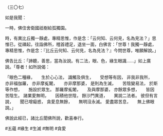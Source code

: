 （三〇七）

如是我聞：

一時，佛住舍衛國祇樹給孤獨園。

時，有異比丘獨一靜處，專精思惟，作是念：「云何知、云何見，名為見法？」思惟已，從禪起，往詣佛所，稽首禮足，退坐一面，白佛言：「世尊！我獨一靜處，專精思惟，作是念：『比丘云何知、云何見，名為見法？』今問世尊，唯願解說。」

佛告比丘：「諦聽，善思，當為汝說。有二法，眼、色，緣生眼識……」如上廣說。「尊者！如所說偈：

「眼色二種緣，　　生於心心法，
識觸及俱生，　　受想等有因，
非我非我所，　　亦非福伽羅，
亦非摩㝹闍，　　亦非摩那婆，
是則為生滅，　　苦陰變易法，
於斯等作想，　　施設於眾生。
那羅摩㝹闍，　　及與摩那婆，
亦餘眾多想，　　皆因苦陰生。
諸業愛無明，　　因積他世陰，
餘沙門異道，　　異說二法者。
彼但有言說，　　聞已增癡惑，
貪愛息無餘，　　無明沒永滅。
愛盡眾苦息，　　無上佛眼說。」

佛說此經已，諸比丘聞佛所說，歡喜奉行。



#五蘊
#緣生
#生滅
#無明
#貪愛
